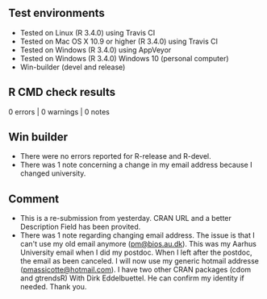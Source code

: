## Test environments

* Tested on Linux (R 3.4.0) using Travis CI
* Tested on Mac OS X 10.9 or higher (R 3.4.0) using Travis CI
* Tested on Windows (R 3.4.0) using AppVeyor
* Tested on Windows (R 3.4.0) Windows 10 (personal computer)
* Win-builder (devel and release)

## R CMD check results

0 errors | 0 warnings | 0 notes

## Win builder

* There were no errors reported for R-release and R-devel.
* There was 1 note concerning a change in my email address because I changed university.

## Comment

 - This is a re-submission from yesterday. CRAN URL and a better Description Field has been provited.
 - There was 1 note regarding changing email address. The issue is that I can't use my old email anymore (pm@bios.au.dk). This was my Aarhus University email when I did my postdoc. When I left after the postdoc, the email as been canceled. I will now use  my generic hotmail addresse (pmassicotte@hotmail.com). I have two other CRAN packages (cdom and gtrendsR) With Dirk Eddelbuettel. He can confirm my identity if needed. Thank you.
